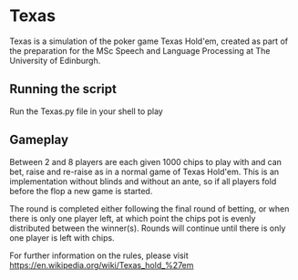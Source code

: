 # Texas

Texas is a simulation of the poker game Texas Hold'em, created as part of the preparation for the MSc Speech and Language Processing at The University of Edinburgh.

## Running the script

Run the Texas.py file in your shell to play

## Gameplay

Between 2 and 8 players are each given 1000 chips to play with and can bet, raise and re-raise as in a normal game of Texas Hold'em. This is an implementation without blinds and without an ante, so if all players fold before the flop a new game is started. 

The round is completed either following the final round of betting, or when there is only one player left, at which point the chips pot is evenly distributed between the winner(s). Rounds will continue until there is only one player is left with chips.


For further information on the rules, please visit https://en.wikipedia.org/wiki/Texas_hold_%27em
